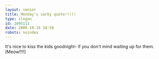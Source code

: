```yaml
---
layout: senior
title: Monday's sarky quote!!!!!
type: slogan
id: 1095111
date: 2000-10-16 18:59
robots: noindex
---
```

It's nice to kiss the kids goodnight- if you don't mind waiting up for them. [Meow!!!!]